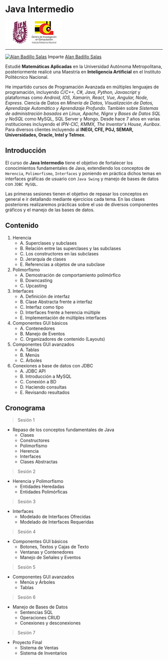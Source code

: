 # Java Intermedio

[![CIC Logo](./notas/figuras/logo.png)](https://www.cic.ipn.mx)

---

[![Alan Badillo Salas](https://avatars.githubusercontent.com/u/79223578?s=40&v=4 "Alan Badillo Salas")](https://github.com/dragonnomada) Imparte [Alan Badillo Salas](https://github.com/dragonnomada)

Estudié **Matemáticas Aplicadas** en la Universidad Autónoma Metropolitana, posteriormente realicé una Maestría en **Inteligencia Artificial** en el Instituto Politécnico Nacional.

He impartido cursos de Programación Avanzada en múltiples lenguajes de programación, incluyendo *C/C++, C#, Java, Python, Javascript* y plataformas como *Android, IOS, Xamarin, React, Vue, Angular, Node, Express*. Ciencia de Datos en *Minería de Datos, Visualización de Datos, Aprendizaje Automático y Aprendizaje Profundo*. También sobre *Sistemas de administración basados en Linux, Apache, Nignx* y *Bases de Datos SQL y NoSQL* como MySQL, SQL Server y Mongo. Desde hace 7 años en varias instituciones incluyendo el *IPN-CIC, KMMX, The Inventor's House, Auribox*. Para diversos clientes incluyendo al **INEGI, CFE, PGJ, SEMAR, Universidades, Oracle, Intel y Telmex**.

## Introducción

El curso de **Java Intermedio** tiene el objetivo de fortalecer los conocimientos fundamentales de Java, extendiendo los conceptos de `Herencia`, `Polimorfismo`, `Interfaces` y poniendo en práctica dichos temas en interfaces gráficas de usuario con `Java Swing` y manejo de bases de datos con `JDBC MySQL`.

Las primeras sesiones tienen el objetivo de repasar los conceptos en general e ir detallando mediante ejercicios cada tema. En las clases posteriores realizaremos prácticas sobre el uso de diversos componentes gráficos y el manejo de las bases de datos.

## Contenido

1. Herencia
    - A. Superclases y subclases
    - B. Relación entre las superclases y las subclases
    - C. Los constructores en las subclases
    - D. Jerarquía de clases
    - E. Referencias a objetos de una subclase
2. Polimorfismo
    - A. Demostración de comportamiento polimórfico
    - B. Downcasting
    - C. Upcasting
3. Interfaces
    - A. Definición de interfaz
    - B. Clase Abstracta frente a interfaz
    - C. Interfaz como tipo
    - D. Interfaces frente a herencia múltiple
    - E. Implementación de múltiples interfaces
4. Componentes GUI básicos
    - A. Contenedores
    - B. Manejo de Eventos
    - C. Organizadores de contenido (Layouts)
5. Componentes GUI avanzados
    - A. Tablas
    - B. Menús
    - C. Árboles
6. Conexiones a base de datos con JDBC
    - A. JDBC API
    - B. Introducción a MySQL
    - C. Conexión a BD
    - D. Haciendo consultas
    - E. Revisando resultados

## Cronograma

> Sesión 1

* Repaso de los conceptos fundamentales de Java
    - Clases
    - Constructores
    - Polimorfismo
    - Herencia
    - Interfaces
    - Clases Abstractas

> Sesión 2

* Herencia y Polimorfismo
    - Entidades Heredadas
    - Entidades Polimórficas

> Sesión 3
* Interfaces
    - Modelado de Interfaces Ofrecidas
    - Modelado de Interfaces Requeridas

> Sesión 4

* Componentes GUI básicos
    - Botones, Textos y Cajas de Texto
    - Ventanas y Contenedores
    - Manejo de Señales y Eventos

> Sesión 5

* Componentes GUI avanzados
    - Menús y Árboles
    - Tablas

> Sesión 6

* Manejo de Bases de Datos
    - Sentencias SQL
    - Operaciones CRUD
    - Conexiones y desconexiones

> Sesión 7

* Proyecto Final
    - Sistema de Ventas
    - Sistema de Inventarios